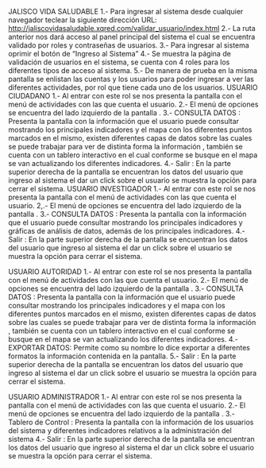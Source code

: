 JALISCO VIDA SALUDABLE
1.- Para ingresar al sistema desde cualquier navegador teclear la siguiente dirección URL: http://jaliscovidasaludable.xqred.com/validar_usuario/index.html
2.- La ruta anterior nos dará acceso al panel principal del sistema el cual se encuentra validado por roles y contraseñas de usuarios. 
3.- Para ingresar al sistema oprimir el botón de “Ingreso al Sistema”
4.- Se muestra la página de validación de usuarios en el sistema, se cuenta con 4 roles para los diferentes tipos de acceso al sistema.
5.- De manera de prueba en la misma pantalla se enlistan las cuentas y los usuarios para poder ingresar a ver las diferentes actividades, por rol que tiene cada uno de los usuarios.
USUARIO CIUDADANO
1.- Al entrar con este rol se nos presenta la pantalla con el menú de actividades con las que cuenta el usuario. 
2.- El menú de opciones se encuentra del lado izquierdo de la pantalla  . 
3.- CONSULTA DATOS : Presenta la pantalla con la información que el usuario puede consultar mostrando los principales indicadores y el mapa con los diferentes puntos marcados en el mismo, existen diferentes capas de datos sobre las cuales se puede trabajar para ver de distinta forma la información , también se cuenta con un tablero interactivo en el cual conforme se busque en el mapa se van actualizando los diferentes indicadores.
4.- Salir : En la parte superior derecha de la pantalla se encuentran los datos del usuario que ingreso al sistema el dar un click sobre el usuario se muestra la opción para cerrar el sistema.
USUARIO INVESTIGADOR
1.- Al entrar con este rol se nos presenta la pantalla con el menú de actividades con las que cuenta el usuario. 
2,.- El menú de opciones se encuentra del lado izquierdo de la pantalla  . 
3.- CONSULTA DATOS : Presenta la pantalla con la información que el usuario puede consultar mostrando los principales indicadores y gráficas de análisis  de datos,
además de los principales indicadores.
4.- Salir : En la parte superior derecha de la pantalla se encuentran los datos del usuario que ingreso al sistema el dar un click sobre el usuario se muestra la opción para cerrar el sistema.

USUARIO AUTORIDAD
1.- Al entrar con este rol se nos presenta la pantalla con el menú de actividades con las que cuenta el usuario. 
2.- El menú de opciones se encuentra del lado izquierdo de la pantalla  . 
3.- CONSULTA DATOS : Presenta la pantalla con la información que el usuario puede consultar mostrando los principales indicadores y el mapa con los diferentes puntos marcados en el mismo, existen diferentes capas de datos sobre las cuales se puede trabajar para ver de distinta forma la información , también se cuenta con un tablero interactivo en el cual conforme se busque en el mapa se van actualizando los diferentes indicadores.
4.- EXPORTAR DATOS: Permite como su nombre lo dice exportar a diferentes formatos la información contenida en la pantalla.
5.- Salir : En la parte superior derecha de la pantalla se encuentran los datos del usuario que ingreso al sistema el dar un click sobre el usuario se muestra la opción para cerrar el sistema.

USUARIO ADMINISTRADOR
1.- Al entrar con este rol se nos presenta la pantalla con el menú de actividades con las que cuenta el usuario. 
2.- El menú de opciones se encuentra del lado izquierdo de la pantalla . 
3.- Tablero de Control : Presenta la pantalla con la información de los usuarios del sistema y diferentes indicadores relativos a la administración del sistema
4.- Salir : En la parte superior derecha de la pantalla se encuentran los datos del usuario que ingreso al sistema el dar un click sobre el usuario se muestra la opción para cerrar el sistema.
